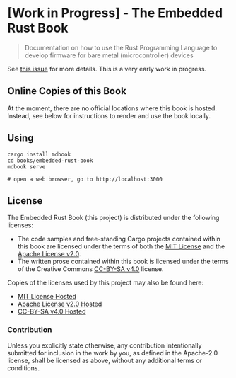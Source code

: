 # [Work in Progress] - The Embedded Rust Book

> Documentation on how to use the Rust Programming Language to develop firmware for bare metal (microcontroller) devices

See [this issue] for more details. This is a very early work in progress.

[this issue]: https://github.com/rust-lang-nursery/embedded-wg/issues/56

## Online Copies of this Book

At the moment, there are no official locations where this book is hosted. Instead, see below for instructions to render and use the book locally.

## Using

```
cargo install mdbook
cd books/embedded-rust-book
mdbook serve

# open a web browser, go to http://localhost:3000
```

## License

The Embedded Rust Book (this project) is distributed under the following licenses:

* The code samples and free-standing Cargo projects contained within this book are licensed under the terms of both the [MIT License] and the [Apache License v2.0].
* The written prose contained within this book is licensed under the terms of the Creative Commons [CC-BY-SA v4.0] license.

Copies of the licenses used by this project may also be found here:

* [MIT License Hosted]
* [Apache License v2.0 Hosted]
* [CC-BY-SA v4.0 Hosted]

[MIT License]: ./LICENSE-MIT
[Apache License v2.0]: ./LICENSE-APACHE
[CC-BY-SA v4.0]: ./LICENSE-CC-BY-SA
[MIT License Hosted]: https://opensource.org/licenses/MIT
[Apache License v2.0 Hosted]: http://www.apache.org/licenses/LICENSE-2.0
[CC-BY-SA v4.0 Hosted]: https://creativecommons.org/licenses/by-sa/4.0/legalcode

### Contribution

Unless you explicitly state otherwise, any contribution intentionally submitted for inclusion in the work by you, as defined in the Apache-2.0 license, shall be licensed as above, without any additional terms or conditions.
